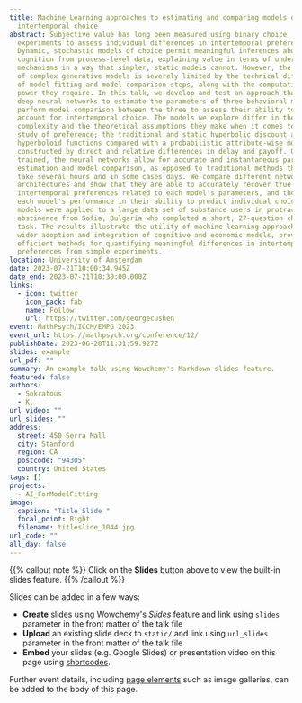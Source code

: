 ```yaml
---
title: Machine Learning approaches to estimating and comparing models of
  intertemporal choice
abstract: Subjective value has long been measured using binary choice
  experiments to assess individual differences in intertemporal preferences.
  Dynamic, stochastic models of choice permit meaningful inferences about
  cognition from process-level data, explaining value in terms of underlying
  mechanisms in a way that simpler, static models cannot. However, the usability
  of complex generative models is severely limited by the technical difficulty
  of model fitting and model comparison steps, along with the computational
  power they require. In this talk, we develop and test an approach that uses
  deep neural networks to estimate the parameters of three behavioral models and
  perform model comparison between the three to assess their ability to better
  account for intertemporal choice. The models we explore differ in their
  complexity and the theoretical assumptions they make when it comes to the
  study of preference; the traditional and static hyperbolic discount and
  hyperboloid functions compared with a probabilistic attribute-wise model
  constructed by direct and relative differences in delay and payoff. Once
  trained, the neural networks allow for accurate and instantaneous parameter
  estimation and model comparison, as opposed to traditional methods that can
  take several hours and in some cases days. We compare different network
  architectures and show that they are able to accurately recover true
  intertemporal preferences related to each model's parameters, and then compare
  each model's performance in their ability to predict individual choice. The
  models were applied to a large data set of substance users in protracted
  abstinence from Sofia, Bulgaria who completed a short, 27-question choice
  task. The results illustrate the utility of machine-learning approaches for
  wider adoption and integration of cognitive and economic models, providing
  efficient methods for quantifying meaningful differences in intertemporal
  preferences from simple experiments.
location: University of Amsterdam
date: 2023-07-21T10:00:34.945Z
date_end: 2023-07-21T10:30:00.000Z
links:
  - icon: twitter
    icon_pack: fab
    name: Follow
    url: https://twitter.com/georgecushen
event: MathPsych/ICCM/EMPG 2023
event_url: https://mathpsych.org/conference/12/
publishDate: 2023-06-28T11:31:59.927Z
slides: example
url_pdf: ""
summary: An example talk using Wowchemy's Markdown slides feature.
featured: false
authors:
  - Sokratous
  - K.
url_video: ""
url_slides: ""
address:
  street: 450 Serra Mall
  city: Stanford
  region: CA
  postcode: "94305"
  country: United States
tags: []
projects:
  - AI_ForModelFitting
image:
  caption: "Title Slide "
  focal_point: Right
  filename: titleslide_1044.jpg
url_code: ""
all_day: false
---
```


{{% callout note %}}
Click on the **Slides** button above to view the built-in slides feature.
{{% /callout %}}

Slides can be added in a few ways:

- **Create** slides using Wowchemy's [_Slides_](https://wowchemy.com/docs/managing-content/#create-slides) feature and link using `slides` parameter in the front matter of the talk file
- **Upload** an existing slide deck to `static/` and link using `url_slides` parameter in the front matter of the talk file
- **Embed** your slides (e.g. Google Slides) or presentation video on this page using [shortcodes](https://wowchemy.com/docs/writing-markdown-latex/).

Further event details, including [page elements](https://wowchemy.com/docs/writing-markdown-latex/) such as image galleries, can be added to the body of this page.
